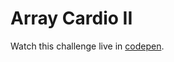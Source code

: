 # Array Cardio II
Watch this challenge live in [codepen](http://codepen.io/pouyio/pen/eBxVPr?editors=1111).

